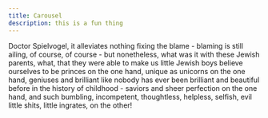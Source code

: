```yaml
---
title: Carousel
description: this is a fun thing
---
```

Doctor Spielvogel, it alleviates nothing fixing the blame - blaming is still ailing, of course, of course - but nonetheless, what was it with these Jewish parents, what, that they were able to make us little Jewish boys believe ourselves to be princes on the one hand, unique as unicorns on the one hand, geniuses and brilliant like nobody has ever been brilliant and beautiful before in the history of childhood - saviors and sheer perfection on the one hand, and such bumbling, incompetent, thoughtless, helpless, selfish, evil little shits, little ingrates, on the other!
